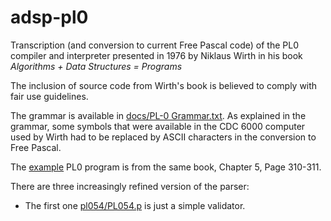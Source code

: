 # adsp-pl0

Transcription (and conversion to current Free Pascal code) of the PL0 compiler and interpreter presented in 1976 by Niklaus Wirth in his book *Algorithms + Data Structures = Programs*

The inclusion of source code from Wirth's book is believed to comply with fair use guidelines.

The grammar is available in [docs/PL-0 Grammar.txt](docs/PL-0%20Grammar.txt). As explained in the grammar, some symbols that were available in the CDC 6000 computer used by Wirth had to be replaced by ASCII characters in the conversion to Free Pascal.

The [example](examples/mdgdc.pl0) PL0 program is from the same book, Chapter 5, Page 310-311.

There are three increasingly refined version of the parser:

- The first one [pl054/PL054.p](pl054/PL054.p) is just a simple validator.
